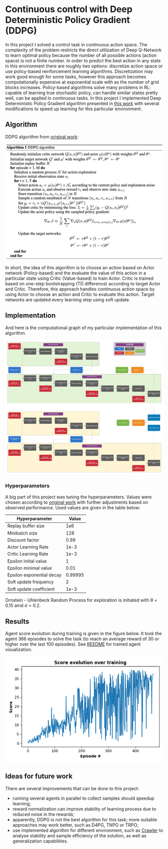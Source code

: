[//]: # (Image References)

[image1]: figures/graph.png
[image2]: figures/algorithm.png
[image3]: figures/score_ddpg.png

# Continuous control with Deep Deterministic Policy Gradient (DDPG)

In this project I solved a control task in continuous action space. The complexity of the problem restricts the direct utilization of Deep Q-Network to learn optimal policy because the number of all possible actions (action space) is not a finite number. In order to predict the best action in any state in this environment there are roughly two options: discretize action space or use policy-based reinforcement learning algorithms. Discretization may work good enough for some tasks, however this approach becomes computationally expensive at exponential scale with as the number of grid blocks increases. Policy-based algorithms solve many problems in  RL: capable of learning true stochastic policy, can handle similar states pretty well, can be applied in continuous tasks. In this project I implemented Deep Deterministic Policy Gradient algorithm presented in [this work](https://arxiv.org/abs/1509.02971) with several modifications to speed up learning for this particular environment.

## Algorithm

DDPG algorithm from [original work](https://arxiv.org/abs/1509.02971):

![DDPG algorithm][image2]

In short, the idea of this algorithm is to choose an action based on Actor network (Policy-based) and the evaluate the value of this action in a particular state using Critic (Value-based) to train Actor. Critic is trained based on one-step bootstrapping (TD difference) according to target Actor and Critic. Therefore, this approach handles continuous action space by using Actor to choose an action and Critic to evaluate this action. Target networks are updated every learning step using soft update. 

## Implementation

And here is the computational graph of my particular implementation of this algorithm.

![DDPG computational graph][image1]

### Hyperparameters

A big part of this project was tuning the hyperparameters. Values were chosen according to [original work](https://arxiv.org/abs/1509.02971) with further adjustments based on observed performance. Used values are given in the table below:

| Hyperparameter            	| Value   	|
|---------------------------	|---------	|
| Replay buffer size        	| 1e6     	|
| Minibatch size            	| 128     	|
| Discount factor           	| 0.99    	|
| Actor Learning Rate       	| 1e-3    	|
| Critic Learning Rate      	| 1e-3    	|
| Epsilon initial value     	| 1       	|
| Epsilon minimal value     	| 0.01    	|
| Epsilon exponential decay 	| 0.99995 	|
| Soft update frequency     	| 2       	|
| Soft update coefficient   	| 1e-3    	|

Ornstein - Uhlenbeck Random Process for exploration is initiated with &theta; = 0.15 amd &sigma; = 0.2. 

## Results

Agent score evolution during training is given in the figure below. It took the agent 366 episodes to solve the task (to reach an average reward of 30 or higher over the last 100 episodes). See [REEDME](README.md) for trained agent visualization.

![Score][image3]

## Ideas for future work

There are several improvements that can be done to this project:
- running several agents in parallel to collect samples should speedup learning;
- reward normalization can improve stability of learning process due to reduced noise in the rewards;
- apparently, DDPG is not the best algorithm for this task; more suitable approaches may work better, such as D4PG, TNPO or TRPO;
- use implemented algorithm for different environment, such as [Crawler](https://github.com/Unity-Technologies/ml-agents/blob/master/docs/Learning-Environment-Examples.md#crawler) to analyse stability and sample efficiency of the solution, as well as generalization capabilities.